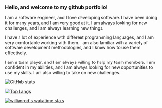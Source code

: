 ### Hello, and welcome to my github portfolio!

I am a software engineer, and I love developing software. I have been doing it for many years, and I am very good at it. I am always looking for new challenges, and I am always learning new things.

I have a lot of experience with different programming languages, and I am very comfortable working with them. I am also familiar with a variety of software development methodologies, and I know how to use them effectively.

I am a team player, and I am always willing to help my team members. I am confident in my abilities, and I am always looking for new opportunities to use my skills. I am also willing to take on new challenges.

![GitHub stats](https://github-readme-stats.vercel.app/api?username=abzh423&show_icons=false&theme=dark)

[![Top Langs](https://github-readme-stats.vercel.app/api/top-langs/?username=abzh423&layout=compact&theme=dark)](https://github.com/anuraghazra/github-readme-stats)

[![willianrod's wakatime stats](https://github-readme-stats.vercel.app/api/wakatime?username=abzh423&theme=dark)](https://github.com/anuraghazra/github-readme-stats)
